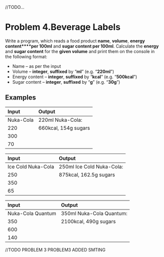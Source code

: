 ﻿//TODO...
# Problem 4.Beverage Labels             

Write a program, which reads a food product **name**, **volume**, **energy content****per 100ml** and **sugar content per 100ml**. Calculate the **energy** and **sugar content**
for the **given volume** and print them
on the console in the following format:

* Name – as per the input
   
* Volume – **integer**, **suffixed** by “**ml**” (e.g. “**220ml**”)
      
* Energy content – **integer**, **suffixed** by “**kcal**” (e.g. “**500kcal**”)
     
* Sugar content – **integer**, **suffixed** by “**g**” (e.g. “**30g**”) 

## Examples

**Input**|**Output**
:-----|:-----|
Nuka-Cola|220ml Nuka-Cola:|
220|660kcal, 154g sugars|
300||
70||

 
**Input**|**Output**
:-----|:-----|
Ice Cold Nuka-Cola|250ml Ice Cold Nuka-Cola:|
250|875kcal, 162.5g sugars|
350||
65||


**Input**|**Output**
:-----|:-----|
Nuka-Cola Quantum|350ml Nuka-Cola Quantum:|
350|2100kcal, 490g sugars|
600||
140||




//TODO PROBLEM 3
PROBLEM3 
ADDED SMTING
